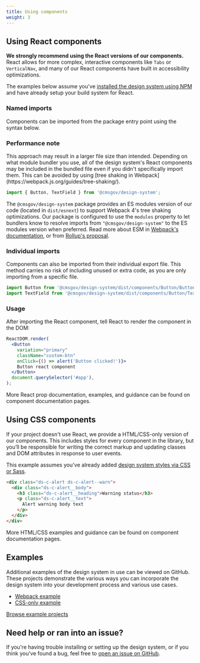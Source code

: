 ```yaml
---
title: Using components
weight: 3
---
```


## Using React components

**We strongly recommend using the React versions of our components.** React allows for more complex, interactive components like `Tabs` or `VerticalNav`, and many of our React components have built in accessibility optimizations.

The examples below assume you've [installed the design system using NPM]({{root}}/startup/installation/) and have already setup your build system for React.

### Named imports

Components can be imported from the package entry point using the syntax below.

<div class="ds-c-alert ds-c-alert--warn ds-u-margin-bottom--2 ds-u-font-size--small">
  <div class="ds-c-alert__body">
    <h3 class="ds-c-alert__heading ds-u-font-size--base">Performance note</h3>
    <p class="ds-c-alert__text">
      This approach may result in a larger file size than intended. Depending on what module bundler you use, all of the design system's React components may be included in the bundled file even if you didn't specifically import them. This can be avoided by using [tree shaking in Webpack](https://webpack.js.org/guides/tree-shaking/).
    </p>
  </div>
</div>

```jsx
import { Button, TextField } from '@cmsgov/design-system';
```

The `@cmsgov/design-system` package provides an ES modules version of our code (located in `dist/esnext`) to support Webpack 4's tree shaking optimizations. Our package is configured to use the `modules` property to let bundlers know to resolve imports from `"@cmsgov/design-system"` to the ES modules version when preferred. Read more about ESM in [Webpack's documentation](https://webpack.js.org/guides/author-libraries/#final-steps), or from [Rollup's proposal](https://github.com/rollup/rollup/wiki/pkg.module).

### Individual imports

Components can also be imported from their individual export file. This method carries no risk of including unused or extra code, as you are only importing from a specific file.

```jsx
import Button from '@cmsgov/design-system/dist/components/Button/Button';
import TextField from '@cmsgov/design-system/dist/components/Button/TextField';
```

### Usage

After importing the React component, tell React to render the component in the DOM:

```jsx
ReactDOM.render(
  <Button
    variation="primary"
    className="custom-btn"
    onClick={() => alert('Button clicked!')}>
    Button react component
  </Button>
  document.querySelector('#app'),
);
```

More React prop documentation, examples, and guidance can be found on component documentation pages.

## Using CSS components

If your project doesn't use React, we provide a HTML/CSS-only version of our components. This includes styles for every component in the library, but you’ll be responsible for writing the correct markup and updating classes and DOM attributes in response to user events.

This example assumes you've already added [design system styles via CSS or Sass]({{root}}/startup/sass-and-css/).

```html
<div class="ds-c-alert ds-c-alert--warn">
  <div class="ds-c-alert__body">
    <h3 class="ds-c-alert__heading">Warning status</h3>
    <p class="ds-c-alert__text">
      Alert warning body text
    </p>
  </div>
</div>
```

More HTML/CSS examples and guidance can be found on component documentation pages.

<h2 id="examples" class="ds-h2 ds-u-color--primary-darker">Examples</h2>

Additional examples of the design system in use can be viewed on GitHub. These projects demonstrate the various ways you can incorporate the design system into your development process and various use cases.

- [Webpack example](https://github.com/CMSgov/design-system/blob/master/examples/react-app)
- [CSS-only example](https://github.com/CMSgov/design-system/blob/master/examples/form)

<a href="https://github.com/CMSgov/design-system/tree/master/examples/" class="ds-c-button">Browse example projects</a>

<h2 id="need-help" class="ds-h2 ds-u-color--primary-darker">Need help or ran into an issue?</h2>

If you're having trouble installing or setting up the design system, or if you think you've found a bug, feel free to [open an issue on GitHub](https://github.com/CMSgov/design-system/issues).
